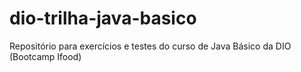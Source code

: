 # dio-trilha-java-basico
Repositório para exercícios e testes do curso de Java Básico da DIO (Bootcamp Ifood)
